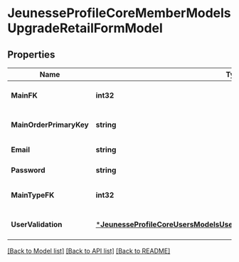 # JeunesseProfileCoreMemberModelsUpgradeRetailFormModel

## Properties
Name | Type | Description | Notes
------------ | ------------- | ------------- | -------------
**MainFK** | **int32** |  | [optional] [default to null]
**MainOrderPrimaryKey** | **string** |  | [optional] [default to null]
**Email** | **string** |  | [default to null]
**Password** | **string** |  | [default to null]
**MainTypeFK** | **int32** |  | [optional] [default to null]
**UserValidation** | [***JeunesseProfileCoreUsersModelsUserVerificationSignupUserValidationModel**](Jeunesse.Profile.Core.Users.Models.UserVerification.SignupUserValidationModel.md) |  | [optional] [default to null]

[[Back to Model list]](../README.md#documentation-for-models) [[Back to API list]](../README.md#documentation-for-api-endpoints) [[Back to README]](../README.md)


